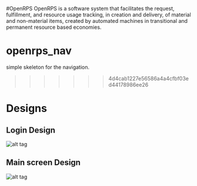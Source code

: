 #OpenRPS
OpenRPS is a software system that facilitates the request, fulfillment, and resource usage  tracking,  in creation and delivery, of material and non-material items, created by automated machines in transitional and permanent resource based economies.

# openrps_nav
simple skeleton for the navigation.  
>>>>>>> 4d4cab1227e56586a4a4cfbf03ed44178986ee26

# Designs

## Login Design
![alt tag](https://sc-cdn.scaleengine.net/i/aefda853c9c654de04337d6f6522bd7b.jpg)

## Main screen Design
![alt tag](https://sc-cdn.scaleengine.net/i/2cc9cdbb86602eb1da6bb68b29a34b341.jpg)
